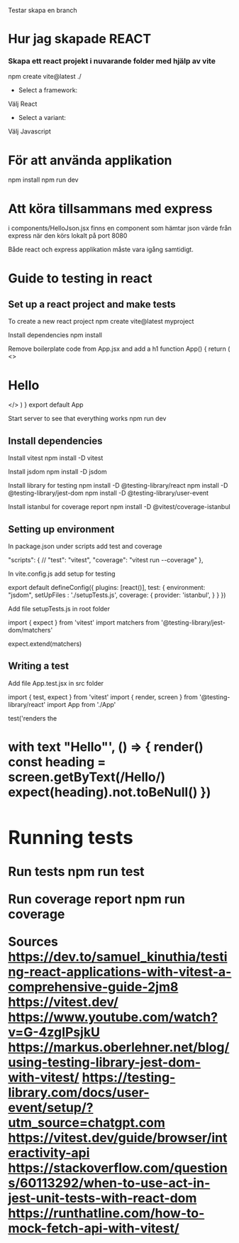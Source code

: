 
Testar skapa en branch

# Hur jag skapade REACT

### Skapa ett react projekt i nuvarande folder med hjälp av vite

npm create vite@latest ./

* Select a framework:

Välj React

* Select a variant:

Välj Javascript


# För att använda applikation

npm install
npm run dev

# Att köra tillsammans med express

i components/HelloJson.jsx finns en component som hämtar
json värde från express när den körs lokalt på port 8080

Både react och express applikation måste vara igång samtidigt.




# Guide to testing in react

## Set up a react project and make tests

To create a new react project
npm create vite@latest myproject

Install dependencies
npm install

Remove boilerplate code from App.jsx and add a h1
function App() {
  return (
    <>
      <h1>Hello</h1>
    </>
  )
}
export default App

Start server to see that everything works
npm run dev


## Install dependencies

Install vitest
npm install -D vitest

Install jsdom
npm install -D jsdom

Install library for testing
npm install -D @testing-library/react
npm install -D @testing-library/jest-dom
npm install -D @testing-library/user-event

Install istanbul for coverage report
npm install -D @vitest/coverage-istanbul

## Setting up environment

In package.json under scripts add test and coverage

  "scripts": {
    //
    "test": "vitest",
    "coverage": "vitest run --coverage"
  },

In vite.config.js add setup for testing

export default defineConfig({
  plugins: [react()],
  test: {
    environment: "jsdom",
    setUpFiles : './setupTests.js',
    coverage: {
      provider: 'istanbul',
    }
  }
})

Add file setupTests.js in root folder

import { expect } from 'vitest'
import matchers from '@testing-library/jest-dom/matchers'

expect.extend(matchers)

## Writing a test

Add file App.test.jsx in src folder

import { test, expect } from 'vitest'
import { render, screen } from '@testing-library/react'
import App from './App'

test('renders the <h1> with text "Hello"', () => {
  render(<App />)
  const heading = screen.getByText(/Hello/)
  expect(heading).not.toBeNull()
})

## Running tests

Run tests
npm run test

Run coverage report
npm run coverage


Sources
https://dev.to/samuel_kinuthia/testing-react-applications-with-vitest-a-comprehensive-guide-2jm8
https://vitest.dev/
https://www.youtube.com/watch?v=G-4zgIPsjkU
https://markus.oberlehner.net/blog/using-testing-library-jest-dom-with-vitest/
https://testing-library.com/docs/user-event/setup/?utm_source=chatgpt.com
https://vitest.dev/guide/browser/interactivity-api
https://stackoverflow.com/questions/60113292/when-to-use-act-in-jest-unit-tests-with-react-dom
https://runthatline.com/how-to-mock-fetch-api-with-vitest/